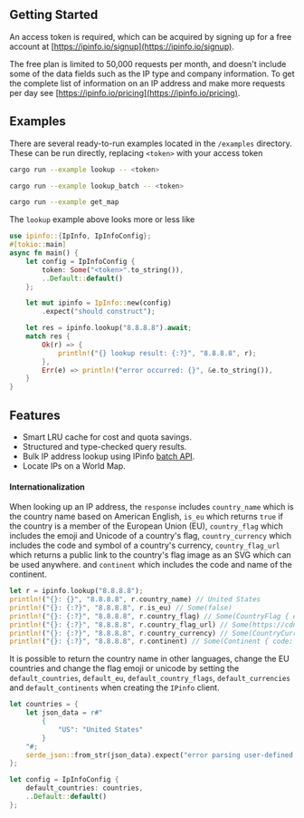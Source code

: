 ## Getting Started

An access token is required, which can be acquired by signing up for a free account
at [https://ipinfo.io/signup](https://ipinfo.io/signup).

The free plan is limited to 50,000 requests per month, and doesn't include some of the
data fields such as the IP type and company information. To get the complete list of
information on an IP address and make more requests per day see [https://ipinfo.io/pricing](https://ipinfo.io/pricing).

## Examples

There are several ready-to-run examples located in the `/examples` directory. These can be run directly, replacing `<token>` with your access token

```bash
cargo run --example lookup -- <token>
```

```bash
cargo run --example lookup_batch -- <token>
```

```bash
cargo run --example get_map
```

The `lookup` example above looks more or less like

```rust
use ipinfo::{IpInfo, IpInfoConfig};
#[tokio::main]
async fn main() {
    let config = IpInfoConfig {
        token: Some("<token>".to_string()),
        ..Default::default()
    };

    let mut ipinfo = IpInfo::new(config)
        .expect("should construct");

    let res = ipinfo.lookup("8.8.8.8").await;
    match res {
        Ok(r) => {
            println!("{} lookup result: {:?}", "8.8.8.8", r);
        },
        Err(e) => println!("error occurred: {}", &e.to_string()),
    }
}
```

## Features

- Smart LRU cache for cost and quota savings.
- Structured and type-checked query results.
- Bulk IP address lookup using IPinfo [batch API](https://ipinfo.io/developers/batch).
- Locate IPs on a World Map.

#### Internationalization

When looking up an IP address, the `response` includes `country_name` which is the country name based on American English, `is_eu` which returns `true` if the country is a member of the European Union (EU), `country_flag` which includes the emoji and Unicode of a country's flag, `country_currency`
which includes the code and symbol of a country's currency, `country_flag_url` which returns a public link to the country's flag image as an SVG which can be used anywhere. and `continent` which includes the code and name of the continent.

```rust
let r = ipinfo.lookup("8.8.8.8");
println!("{}: {}", "8.8.8.8", r.country_name) // United States
println!("{}: {:?}", "8.8.8.8", r.is_eu) // Some(false)
println!("{}: {:?}", "8.8.8.8", r.country_flag) // Some(CountryFlag { emoji: "🇺🇸", unicode: "U+1F1FA U+1F1F8" })
println!("{}: {:?}", "8.8.8.8", r.country_flag_url) // Some(https://cdn.ipinfo.io/static/images/countries-flags/US.svg)
println!("{}: {:?}", "8.8.8.8", r.country_currency) // Some(CountryCurrency { code: "USD", symbol: "$" })
println!("{}: {:?}", "8.8.8.8", r.continent) // Some(Continent { code: "NA", name: "North America" })
```

It is possible to return the country name in other languages, change the EU countries and change the flag emoji or unicode by setting the `default_countries`, `default_eu`, `default_country_flags`, `default_currencies` and `default_continents` when creating the `IPinfo` client.

```rust
let countries = {
    let json_data = r#"
        {
            "US": "United States"
        }
    "#;
    serde_json::from_str(json_data).expect("error parsing user-defined JSON!")
};

let config = IpInfoConfig {
    default_countries: countries,
    ..Default::default()
};
```
